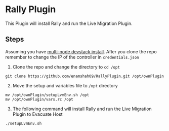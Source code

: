 # Rally Plugin

This Plugin will install Rally and run the Live Migration Plugin. 

## **Steps**

Assuming you have [multi-node devstack install](https://docs.openstack.org/devstack/latest/guides/multinode-lab.html). After you clone the repo remember to change the IP of the controller in `credentials.json`

1. Clone the repo and change the directory to `cd /opt`
```
git clone https://github.com/enamshah09/RallyPlugin.git /opt/ownPlugin
```
2. Move the setup and variables file to `/opt` directory
```
mv /opt/ownPlugin/setupLvmEnv.sh /opt
mv /opt/ownPlugin/vars.rc /opt
```
3. The following command will install Rally and run the Live Migration Plugin to Evacuate Host
```
./setupLvmEnv.sh
```

